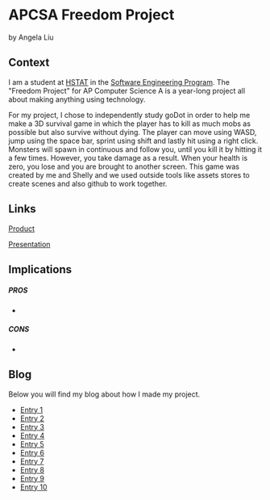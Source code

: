 # APCSA Freedom Project
by Angela Liu

## Context
I am a student at [HSTAT](https://www.hstat.org/) in the [Software Engineering Program](https://hstatsep.github.io/). The "Freedom Project" for AP Computer Science A is a year-long project all about making anything using technology.

For my project, I chose to independently study goDot in order to help me make a 3D survival game in which the player has to kill as much mobs as possible but also survive without dying. The player can move using WASD, jump using the space bar, sprint using shift and lastly hit using a right click. Monsters will spawn in continuous and follow you, until you kill it by hitting it a few times. However, you take damage as a result. When your health is zero, you lose and you are brought to another screen. This game was created by me and Shelly and we used outside tools like assets stores to create scenes and also github to work together. 

## Links

[Product](https://acoolhappy.itch.io/freedom-project2)

[Presentation](https://docs.google.com/presentation/d/1jl_BJqS9FOQr_QXS4s4OSuVKG_-N49fPfOmiAvXQs3U/edit?slide=id.g35ca7d69760_0_0#slide=id.g35ca7d69760_0_0)

## Implications
##### PROS
* 
##### CONS
* 


## Blog
Below you will find my blog about how I made my project.

* [Entry 1](blog/entry01.md)
* [Entry 2](blog/entry02.md)
* [Entry 3](blog/entry03.md)
* [Entry 4](blog/entry04.md)
* [Entry 5](blog/entry05.md)
* [Entry 6](blog/entry06.md)
* [Entry 7](blog/entry07.md)
* [Entry 8](blog/entry08.md)
* [Entry 9](blog/entry09.md)
* [Entry 10](blog/entry10.md)
